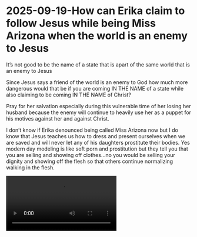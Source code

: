 # 2025-09-19-How can Erika claim to follow Jesus while being Miss Arizona when the world is an enemy to Jesus
It’s not good to be the name of a state that is apart of the same world that is an enemy to Jesus

Since Jesus says a friend of the world is an enemy to God how much more dangerous would that be if you are coming IN THE NAME of a state while also claiming to be coming IN THE NAME of Christ?

Pray for her salvation especially during this vulnerable time of her losing her husband because the enemy will continue to heavily use her as a puppet for his motives against her and against Christ.

I don’t know if Erika denounced being called Miss Arizona now but I do know that Jesus teaches us how to dress and present ourselves when we are saved and will never let any of his daughters prostitute their bodies. Yes modern day modeling is like soft porn and prostitution but they tell you that you are selling and showing off clothes…no you would be selling your dignity and showing off the flesh so that others continue normalizing walking in the flesh.

![How can Erika claim to follow Jesus while being Miss Arizona when the world is an enemy to Jesus.mp4](/zulu/Videos/How%20can%20Erika%20claim%20to%20follow%20Jesus%20while%20being%20Miss%20Arizona%20when%20the%20world%20is%20an%20enemy%20to%20Jesus.mp4)